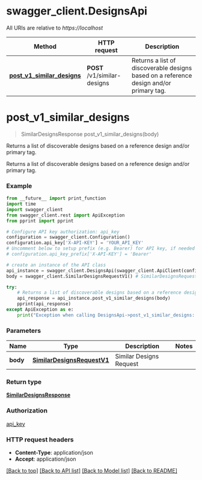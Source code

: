# swagger_client.DesignsApi

All URIs are relative to *https://localhost*

Method | HTTP request | Description
------------- | ------------- | -------------
[**post_v1_similar_designs**](DesignsApi.md#post_v1_similar_designs) | **POST** /v1/similar-designs | Returns a list of discoverable designs based on a reference design and/or primary tag.


# **post_v1_similar_designs**
> SimilarDesignsResponse post_v1_similar_designs(body)

Returns a list of discoverable designs based on a reference design and/or primary tag.

Returns a list of discoverable designs based on a reference design and/or primary tag.

### Example
```python
from __future__ import print_function
import time
import swagger_client
from swagger_client.rest import ApiException
from pprint import pprint

# Configure API key authorization: api_key
configuration = swagger_client.Configuration()
configuration.api_key['X-API-KEY'] = 'YOUR_API_KEY'
# Uncomment below to setup prefix (e.g. Bearer) for API key, if needed
# configuration.api_key_prefix['X-API-KEY'] = 'Bearer'

# create an instance of the API class
api_instance = swagger_client.DesignsApi(swagger_client.ApiClient(configuration))
body = swagger_client.SimilarDesignsRequestV1() # SimilarDesignsRequestV1 | Similar Designs Request

try:
    # Returns a list of discoverable designs based on a reference design and/or primary tag.
    api_response = api_instance.post_v1_similar_designs(body)
    pprint(api_response)
except ApiException as e:
    print("Exception when calling DesignsApi->post_v1_similar_designs: %s\n" % e)
```

### Parameters

Name | Type | Description  | Notes
------------- | ------------- | ------------- | -------------
 **body** | [**SimilarDesignsRequestV1**](SimilarDesignsRequestV1.md)| Similar Designs Request | 

### Return type

[**SimilarDesignsResponse**](SimilarDesignsResponse.md)

### Authorization

[api_key](../README.md#api_key)

### HTTP request headers

 - **Content-Type**: application/json
 - **Accept**: application/json

[[Back to top]](#) [[Back to API list]](../README.md#documentation-for-api-endpoints) [[Back to Model list]](../README.md#documentation-for-models) [[Back to README]](../README.md)

